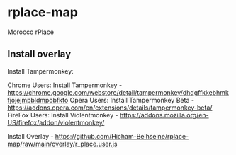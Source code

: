 # rplace-map
Morocco rPlace

## Install overlay
Install Tampermonkey:

Chrome Users: Install Tampermonkey - https://chrome.google.com/webstore/detail/tampermonkey/dhdgffkkebhmkfjojejmpbldmpobfkfo 
Opera Users: Install Tampermonkey Beta - https://addons.opera.com/en/extensions/details/tampermonkey-beta/
FireFox Users: Install Violentmonkey - https://addons.mozilla.org/en-US/firefox/addon/violentmonkey/

Install Overlay - https://github.com/Hicham-Belhseine/rplace-map/raw/main/overlay/r_place.user.js
